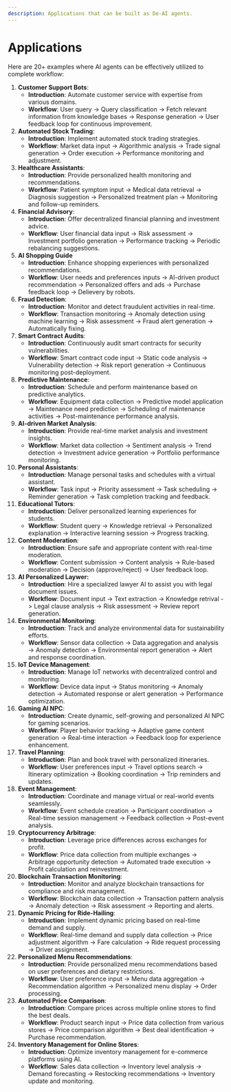 ```yaml
---
description: Applications that can be built as De-AI agents.
---
```


# Applications

Here are 20+ examples where AI agents can be effectively utilized to complete workflow:

1. **Customer Support Bots**:
   * **Introduction**: Automate customer service with expertise from various domains.
   * **Workflow**: User query → Query classification → Fetch relevant information from knowledge bases → Response generation → User feedback loop for continuous improvement.
2. **Automated Stock Trading**:
   * **Introduction**: Implement automated stock trading strategies.
   * **Workflow**: Market data input → Algorithmic analysis → Trade signal generation → Order execution → Performance monitoring and adjustment.
3. **Healthcare Assistants**:
   * **Introduction**: Provide personalized health monitoring and recommendations.
   * **Workflow**: Patient symptom input → Medical data retrieval → Diagnosis suggestion → Personalized treatment plan → Monitoring and follow-up reminders.
4. **Financial Advisory**:
   * **Introduction**: Offer decentralized financial planning and investment advice.
   * **Workflow**: User financial data input → Risk assessment → Investment portfolio generation → Performance tracking → Periodic rebalancing suggestions.
5. **AI Shopping Guide**
   * **Introduction**: Enhance shopping experiences with personalized recommendations.
   * **Workflow**: User needs and preferences inputs → AI-driven product recommendation → Personalized offers and ads → Purchase feedback loop → Delievery by robots.
6. **Fraud Detection**:
   * **Introduction**: Monitor and detect fraudulent activities in real-time.
   * **Workflow**: Transaction monitoring → Anomaly detection using machine learning → Risk assessment → Fraud alert generation → Automatically fixing.
7. **Smart Contract Audits**:
   * **Introduction**: Continuously audit smart contracts for security vulnerabilities.
   * **Workflow**: Smart contract code input → Static code analysis → Vulnerability detection → Risk report generation → Continuous monitoring post-deployment.
8. **Predictive Maintenance**:
   * **Introduction**: Schedule and perform maintenance based on predictive analytics.
   * **Workflow**: Equipment data collection → Predictive model application → Maintenance need prediction → Scheduling of maintenance activities → Post-maintenance performance analysis.
9. **AI-driven Market Analysis**:
   * **Introduction**: Provide real-time market analysis and investment insights.
   * **Workflow**: Market data collection → Sentiment analysis → Trend detection → Investment advice generation → Portfolio performance monitoring.
10. **Personal Assistants**:
    * **Introduction**: Manage personal tasks and schedules with a virtual assistant.
    * **Workflow**: Task input → Priority assessment → Task scheduling → Reminder generation → Task completion tracking and feedback.
11. **Educational Tutors**:
    * **Introduction**: Deliver personalized learning experiences for students.
    * **Workflow**: Student query → Knowledge retrieval → Personalized explanation → Interactive learning session → Progress tracking.
12. **Content Moderation**:
    * **Introduction**: Ensure safe and appropriate content with real-time moderation.
    * **Workflow**: Content submission → Content analysis → Rule-based moderation → Decision (approve/reject) → User feedback loop.
13. **AI Personalized Laywer:**
    * **Introduction**: Hire a specialized lawyer AI to assist you with legal document issues.
    * **Workflow**: Document input → Text extraction → Knowledge retrival -> Legal clause analysis → Risk assessment → Review report generation.
14. **Environmental Monitoring**:
    * **Introduction**: Track and analyze environmental data for sustainability efforts.
    * **Workflow**: Sensor data collection → Data aggregation and analysis → Anomaly detection → Environmental report generation → Alert and response coordination.
15. **IoT Device Management**:
    * **Introduction**: Manage IoT networks with decentralized control and monitoring.
    * **Workflow**: Device data input → Status monitoring → Anomaly detection → Automated response or alert generation → Performance optimization.
16. **Gaming AI NPC**:
    * **Introduction**: Create dynamic, self-growing and personalized AI NPC for gaming scenarios.
    * **Workflow**: Player behavior tracking → Adaptive game content generation → Real-time interaction → Feedback loop for experience enhancement.
17. **Travel Planning**:
    * **Introduction**: Plan and book travel with personalized itineraries.
    * **Workflow**: User preferences input → Travel options search → Itinerary optimization → Booking coordination → Trip reminders and updates.
18. **Event Management**:
    * **Introduction**: Coordinate and manage virtual or real-world events seamlessly.
    * **Workflow**: Event schedule creation → Participant coordination → Real-time session management → Feedback collection → Post-event analysis.
19. **Cryptocurrency Arbitrage**:
    * **Introduction**: Leverage price differences across exchanges for profit.
    * **Workflow**: Price data collection from multiple exchanges → Arbitrage opportunity detection → Automated trade execution → Profit calculation and reinvestment.
20. **Blockchain Transaction Monitoring**:
    * **Introduction**: Monitor and analyze blockchain transactions for compliance and risk management.
    * **Workflow**: Blockchain data collection → Transaction pattern analysis → Anomaly detection → Risk assessment → Reporting and alerts.
21. **Dynamic Pricing for Ride-Hailing**:
    * **Introduction**: Implement dynamic pricing based on real-time demand and supply.
    * **Workflow**: Real-time demand and supply data collection → Price adjustment algorithm → Fare calculation → Ride request processing → Driver assignment.
22. **Personalized Menu Recommendations**:
    * **Introduction**: Provide personalized menu recommendations based on user preferences and dietary restrictions.
    * **Workflow**: User preference input → Menu data aggregation → Recommendation algorithm → Personalized menu display → Order processing.
23. **Automated Price Comparison**:
    * **Introduction**: Compare prices across multiple online stores to find the best deals.
    * **Workflow**: Product search input → Price data collection from various stores → Price comparison algorithm → Best deal identification → Purchase recommendation.
24. **Inventory Management for Online Stores**:
    * **Introduction**: Optimize inventory management for e-commerce platforms using AI.
    * **Workflow**: Sales data collection → Inventory level analysis → Demand forecasting → Restocking recommendations → Inventory update and monitoring.
